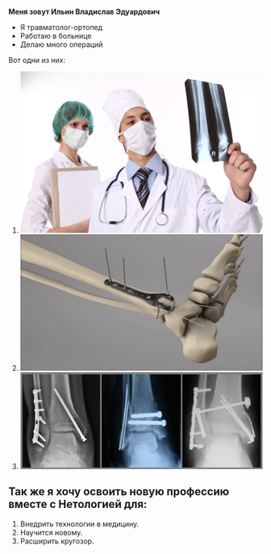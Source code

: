 **Меня зовут Ильин Владислав Эдуардович**
* Я травматолог-ортопед
* Работаю в больнице
* Делаю много операций

Вот одни из них:
1. ![](images/1.jpg)
2. ![](images/2.jpg)
3. ![](images/3.jpg)

## Так же я хочу освоить новую профессию вместе с Нетологией для:
1. Внедрить технологии в медицину.
2. Научится новому.
3. Расширить кругозор.